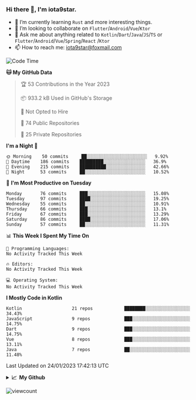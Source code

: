### Hi there 👋, I'm iota9star.

- 🌱 I’m currently learning `Rust` and more interesting things.
- 👯 I’m looking to collaborate on `Flutter`/`Android`/`Vue`/`Ktor`
- 💬 Ask me about anything related to `Kotlin`/`Dart`/`Java`/`JS`/`TS` or `Flutter`/`Android`/`Vue`/`Spring`/`React`
  /`Ktor`
- 📫 How to reach me: [iota9star@foxmail.com](iota9star@foxmail.com)



<!--START_SECTION:waka-->
![Code Time](http://img.shields.io/badge/Code%20Time-3%2C090%20hrs%2054%20mins-blue)

**🐱 My GitHub Data** 

> 🏆 53 Contributions in the Year 2023
 > 
> 📦 933.2 kB Used in GitHub's Storage 
 > 
> 🚫 Not Opted to Hire
 > 
> 📜 74 Public Repositories 
 > 
> 🔑 25 Private Repositories  
 > 
**I'm a Night 🦉** 

```text
🌞 Morning    50 commits     ██░░░░░░░░░░░░░░░░░░░░░░░   9.92% 
🌆 Daytime    186 commits    █████████░░░░░░░░░░░░░░░░   36.9% 
🌃 Evening    215 commits    ██████████░░░░░░░░░░░░░░░   42.66% 
🌙 Night      53 commits     ██░░░░░░░░░░░░░░░░░░░░░░░   10.52%

```
📅 **I'm Most Productive on Tuesday** 

```text
Monday       76 commits     ███░░░░░░░░░░░░░░░░░░░░░░   15.08% 
Tuesday      97 commits     ████░░░░░░░░░░░░░░░░░░░░░   19.25% 
Wednesday    55 commits     ██░░░░░░░░░░░░░░░░░░░░░░░   10.91% 
Thursday     66 commits     ███░░░░░░░░░░░░░░░░░░░░░░   13.1% 
Friday       67 commits     ███░░░░░░░░░░░░░░░░░░░░░░   13.29% 
Saturday     86 commits     ████░░░░░░░░░░░░░░░░░░░░░   17.06% 
Sunday       57 commits     ██░░░░░░░░░░░░░░░░░░░░░░░   11.31%

```


📊 **This Week I Spent My Time On** 

```text
💬 Programming Languages: 
No Activity Tracked This Week

🔥 Editors: 
No Activity Tracked This Week

💻 Operating System: 
No Activity Tracked This Week

```

**I Mostly Code in Kotlin** 

```text
Kotlin                   21 repos            ████████░░░░░░░░░░░░░░░░░   34.43% 
JavaScript               9 repos             ███░░░░░░░░░░░░░░░░░░░░░░   14.75% 
Dart                     9 repos             ███░░░░░░░░░░░░░░░░░░░░░░   14.75% 
Vue                      8 repos             ███░░░░░░░░░░░░░░░░░░░░░░   13.11% 
Java                     7 repos             ██░░░░░░░░░░░░░░░░░░░░░░░   11.48%

```



 Last Updated on 24/01/2023 17:42:13 UTC
<!--END_SECTION:waka-->

<details>
  <summary><b>📈&nbsp;&nbsp;My Github</b></summary>
  <br>
  <img src='https://github-profile-trophy.vercel.app/?username=iota9star'>
  <img src='https://bad-apple-github-readme.vercel.app/api?show_bg=1&username=iota9star&hide_title=true'>
  <img src='http://cr-skills-chart-widget.azurewebsites.net/api/api?username=iota9star'>
</details>


![viewcount](https://count.getloli.com/get/@iota9star?theme=rule34)
